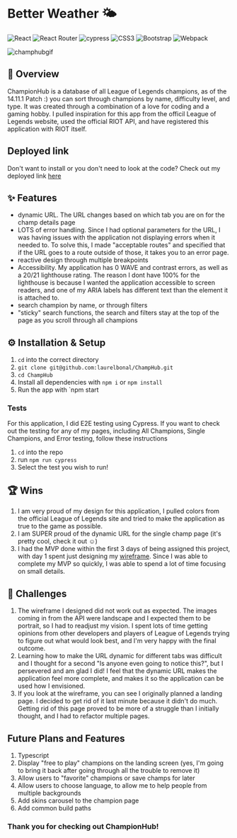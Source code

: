 # Better Weather 🌤️
 ![React](https://img.shields.io/badge/react-%2320232a.svg?style=for-the-badge&logo=react&logoColor=%2361DAFB) ![React Router](https://img.shields.io/badge/React_Router-CA4245?style=for-the-badge&logo=react-router&logoColor=white) ![cypress](https://img.shields.io/badge/-cypress-%23E5E5E5?style=for-the-badge&logo=cypress&logoColor=058a5e) ![CSS3](https://img.shields.io/badge/css3-%231572B6.svg?style=for-the-badge&logo=css3&logoColor=white) ![Bootstrap](https://img.shields.io/badge/bootstrap-%238511FA.svg?style=for-the-badge&logo=bootstrap&logoColor=white) ![Webpack](https://img.shields.io/badge/webpack-%238DD6F9.svg?style=for-the-badge&logo=webpack&logoColor=black) 

![champhubgif](https://github.com/laurelbonal/ChampHub/assets/155783683/397778e4-faf3-4fcf-98b9-92181e45dba5)

## 🌟 Overview

ChampionHub is a database of all League of Legends champions, as of the 14.11.1 Patch :) you can sort through champions by name, difficulty level, and type. It was created through a combination of a love for coding and a gaming hobby. I pulled inspiration for this app from the officil League of Legends website, used the official RIOT API, and have registered this application with RIOT itself. 

## Deployed link

Don't want to install or you don't need to look at the code? Check out my deployed link [here](https://champion-hub.vercel.app/)

## ✨ Features

- dynamic URL. The URL changes based on which tab you are on for the champ details page
- LOTS of error handling. Since I had optional parameters for the URL, I was having issues with the application not displaying errors when it needed to. To solve this, I made "acceptable routes" and specified that if the URL goes to a route outside of those, it takes you to an error page.
- reactive design through multiple breakpoints
- Accessibility. My application has 0 WAVE and contrast errors, as well as a 20/21 lighthouse rating. The reason I dont have 100% for the lighthouse is because I wanted the application accessible to screen readers, and one of my ARIA labels has different text than the element it is attached to.
- search champion by name, or through filters
- "sticky" search functions, the search and filters stay at the top of the page as you scroll through all champions

## ⚙️ Installation & Setup

1.  `cd` into the correct directory
2. `git clone git@github.com:laurelbonal/ChampHub.git`
3. `cd ChampHub`
4. Install all dependencies with `npm i` or `npm install`
5. Run the app with `npm start

### Tests

For this application, I did E2E testing using Cypress. If you want to check out the testing for any of my pages, including All Champions, Single Champions, and Error testing, follow these instructions

1. `cd` into the repo
2. run `npm run cypress`
3. Select the test you wish to run!

## 🏆 Wins

1. I am very proud of my design for this application, I pulled colors from the official League of Legends site and tried to make the application as true to the game as possible.
2. I am SUPER proud of the dynamic URL for the single champ page (it's pretty cool, check it out ☺️)
3. I had the MVP done within the first 3 days of being assigned this project, with day 1 spent just designing my [wireframe](https://www.figma.com/design/rcHZNL5xhvh1HXcsQ9Xk5r/Untitled?node-id=0-1&t=GkW5UqoNtx3p95AV-0). Since I was able to complete my MVP so quickly, I was able to spend a lot of time focusing on small details. 

## 🚧 Challenges

1. The wireframe I designed did not work out as expected. The images coming in from the API were landscape and I expected them to be portrait, so I had to readjust my vision. I spent lots of time getting opinions from other developers and players of League of Legends trying to figure out what would look best, and I'm very happy with the final outcome.
2. Learning how to make the URL dynamic for different tabs was difficult and I thought for a second "Is anyone even going to notice this?", but I persevered and am glad I did! I feel that the dynamic URL makes the application feel more complete, and makes it so the application can be used how I envisioned.
3. If you look at the wireframe, you can see I originally planned a landing page. I decided to get rid of it last minute because it didn't do much. Getting rid of this page proved to be more of a struggle than I initially thought, and I had to refactor multiple pages. 

## Future Plans and Features

1. Typescript
2. Display "free to play" champions on the landing screen (yes, I'm going to bring it back after going through all the trouble to remove it)
3. Allow users to "favorite" champions or save champs for later
4. Allow users to choose language, to allow me to help people from multiple backgrounds
5. Add skins carousel to the champion page
6. Add common build paths

### Thank you for checking out ChampionHub! 
